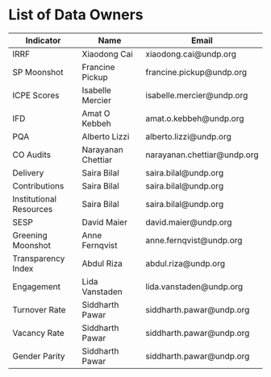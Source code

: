 # List of Data Owners

<table><thead><tr><th width="223">Indicator</th><th width="270">Name</th><th>Email</th></tr></thead><tbody><tr><td>IRRF</td><td>Xiaodong Cai</td><td>xiaodong.cai@undp.org</td></tr><tr><td>SP Moonshot</td><td>Francine Pickup</td><td>francine.pickup@undp.org</td></tr><tr><td>ICPE Scores</td><td>Isabelle Mercier</td><td>isabelle.mercier@undp.org</td></tr><tr><td>IFD</td><td>Amat O Kebbeh</td><td>amat.o.kebbeh@undp.org</td></tr><tr><td>PQA</td><td>Alberto Lizzi</td><td>alberto.lizzi@undp.org</td></tr><tr><td>CO Audits</td><td>Narayanan Chettiar</td><td>narayanan.chettiar@undp.org</td></tr><tr><td>Delivery</td><td>Saira Bilal</td><td>saira.bilal@undp.org</td></tr><tr><td>Contributions</td><td>Saira Bilal</td><td>saira.bilal@undp.org</td></tr><tr><td>Institutional Resources</td><td>Saira Bilal</td><td>saira.bilal@undp.org</td></tr><tr><td>SESP</td><td>David Maier</td><td>david.maier@undp.org</td></tr><tr><td>Greening Moonshot</td><td>Anne Fernqvist</td><td>anne.fernqvist@undp.org</td></tr><tr><td>Transparency Index</td><td>Abdul Riza</td><td>abdul.riza@undp.org</td></tr><tr><td>Engagement</td><td>Lida Vanstaden</td><td>lida.vanstaden@undp.org</td></tr><tr><td>Turnover Rate</td><td>Siddharth Pawar</td><td>siddharth.pawar@undp.org</td></tr><tr><td>Vacancy Rate</td><td>Siddharth Pawar</td><td>siddharth.pawar@undp.org</td></tr><tr><td>Gender Parity</td><td>Siddharth Pawar</td><td>siddharth.pawar@undp.org</td></tr></tbody></table>
